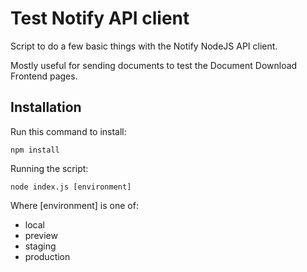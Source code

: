 # Test Notify API client

Script to do a few basic things with the Notify NodeJS API client.

Mostly useful for sending documents to test the Document Download Frontend pages.

## Installation

Run this command to install:
```
npm install
```

Running the script:
```
node index.js [environment]
```

Where [environment] is one of:
- local
- preview
- staging
- production
